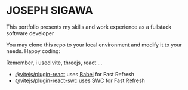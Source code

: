 # JOSEPH SIGAWA

This portfolio presents my skills and work experience as a fullstack software developer

You may clone this repo to your local environment and modify it to your needs. Happy coding:

Remember, i used vite, threejs, react ...

- [@vitejs/plugin-react](https://github.com/vitejs/vite-plugin-react/blob/main/packages/plugin-react/README.md) uses [Babel](https://babeljs.io/) for Fast Refresh
- [@vitejs/plugin-react-swc](https://github.com/vitejs/vite-plugin-react-swc) uses [SWC](https://swc.rs/) for Fast Refresh
